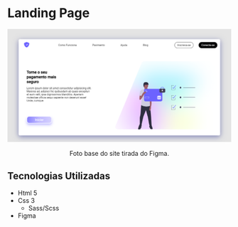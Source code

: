 # Landing Page

<div>

<img src="assets/Foto_Final.png">

<p align="center">Foto base do site tirada do Figma.</p>
</div>

## Tecnologias Utilizadas

- Html 5
- Css 3
  -  Sass/Scss
- Figma


